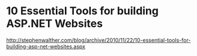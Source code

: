 <!--
id: 2908491337
link: http://kevinisom.info/post/2908491337/10-essential-tools-for-building-asp-net-websites
slug: 10-essential-tools-for-building-asp-net-websites
date: Tue Jan 25 2011 01:58:41 GMT+1300 (NZDT)
raw: {"blog_name":"kevinisom","id":2908491337,"post_url":"http://kevinisom.info/post/2908491337/10-essential-tools-for-building-asp-net-websites","slug":"10-essential-tools-for-building-asp-net-websites","type":"link","date":"2011-01-24 12:58:41 GMT","timestamp":1295873921,"state":"published","format":"html","reblog_key":"WFhyWeh5","tags":[],"short_url":"http://tmblr.co/Zw68Yy2jN0v9","highlighted":[],"feed_item":"http://stephenwalther.com/blog/archive/2010/11/22/10-essential-tools-for-building-asp-net-websites.aspx","from_feed_id":"650234","note_count":0,"title":"10 Essential Tools for building ASP.NET Websites","url":"http://stephenwalther.com/blog/archive/2010/11/22/10-essential-tools-for-building-asp-net-websites.aspx","description":""}
publish: 2011-01-025
tags: 
title: 10 Essential Tools for building ASP.NET Websites
-->


10 Essential Tools for building ASP.NET Websites
================================================

<http://stephenwalther.com/blog/archive/2010/11/22/10-essential-tools-for-building-asp-net-websites.aspx>

